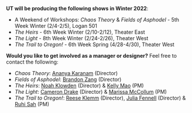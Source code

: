 **UT will be producing the following shows in Winter 2022**:

* A Weekend of Workshops: *Chaos Theory* & *Fields of Asphodel* - 5th Week Winter (2/4-2/5), Logan 501
* *The Heirs* - 6th Week Winter (2/10-2/12), Theater East
* *The Light* - 8th Week Winter (2/24-2/26), Theater West
* *The Trail to Oregon!* - 6th Week Spring (4/28-4/30), Theater West

**Would you like to get involved as a manager or designer?** Feel free to contact the following:

* *Chaos Theory*: [Ananya Karanam](mailto:akaranam@uchicago.edu) (Director)
* *Fields of Asphodel*: [Brandon Zang](mailto:brandonzang@uchicago.edu) (Director)
* *The Heirs*: [Noah Klowden](mailto:noahklowden@uchicago.edu) (Director) & [Kelly Mao](mailto:kellymao@uchicago.edu) (PM)
* *The Light*: [Cameron Drake](mailto:drakecm@uchicago.edu) (Director) & [Marissa McCollum](mailto:mmccollum@uchicago.edu) (PM)
* *The Trail to Oregon!*: [Reese Klemm](mailto:klemm@uchicago.edu) (Director), [Julia Fennell](mailto:julia.shea.fennell@gmail.com) (Director) & [Ruhi Sah](mailto:rusah@uchicago.edu) (PM)